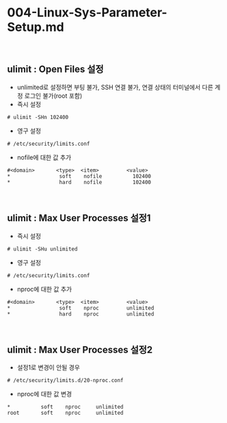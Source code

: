 # 004-Linux-Sys-Parameter-Setup.md
<br>

## ulimit : Open Files 설정 
- unlimited로 설정하면 부팅 불가, SSH 연결 불가, 연결 상태의 터미널에서 다른 계정 로그인 불가(root 포함)
- 즉시 설정
```shell
# ulimit -SHn 102400
```
- 영구 설정
```shell
# /etc/security/limits.conf
```
- nofile에 대한 값 추가
```shell
#<domain>       <type>  <item>         <value>
*                soft    nofile          102400
*                hard    nofile          102400
```
<br>

## ulimit : Max User Processes 설정1
- 즉시 설정
```shell
# ulimit -SHu unlimited
```
- 영구 설정
```shell
# /etc/security/limits.conf
```
- nproc에 대한 값 추가
```shell
#<domain>       <type>  <item>         <value>
*                soft    nproc         unlimited
*                hard    nproc         unlimited
```
<br>

## ulimit : Max User Processes 설정2
- 설정1로 변경이 안될 경우
```shell
# /etc/security/limits.d/20-nproc.conf
```
- nproc에 대한 값 변경
```shell
*          soft    nproc     unlimited
root       soft    nproc     unlimited
```
<br>
